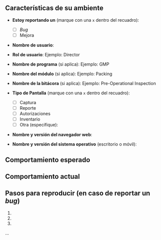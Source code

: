  <!---
 _                             _                  _                            _ _     _      
 | |    ___  __ _    __ _ _ __ | |_ ___  ___    __| | ___    ___  ___  ___ _ __(_) |__ (_)_ __ 
 | |   / _ \/ _` |  / _` | '_ \| __/ _ \/ __|  / _` |/ _ \  / _ \/ __|/ __| '__| | '_ \| | '__|
 | |__|  __/ (_| | | (_| | | | | ||  __/\__ \ | (_| |  __/ |  __/\__ \ (__| |  | | |_) | | |   
 |_____\___|\__,_|  \__,_|_| |_|\__\___||___/  \__,_|\___|  \___||___/\___|_|  |_|_.__/|_|_|   
                                                                                             
-->

<!--- Provea un título descriptivo que resuma cuál es el problema que está reportando en 1 sola oración -->
<!--- Después provea tanta información como sea posible, de lo contrario no podemos garantizar que podremos identificar el problema y corregirlo -->

## Características de su ambiente
<!--- Incluya tantos detalles del ambiente donde está trabajando y haya experimentado el problema que está reportando como sea posible -->
* **Estoy reportando un** (marque con una `x` dentro del recuadro):

  - [ ] _Bug_
  - [ ] Mejora
  
* **Nombre de usuario**:
* **Rol de usuario**: Ejemplo: Director
* **Nombre de programa** (si aplica): Ejemplo: GMP
* **Nombre del módulo** (si aplica): Ejemplo: Packing
* **Nombre de la bitácora** (si aplica): Ejemplo: Pre-Operational Inspection
* **Tipo de Pantalla** (marque con una `x` dentro del recuadro):

  - [ ] Captura
  - [ ] Reporte
  - [ ] Autorizaciones
  - [ ] Inventario
  - [ ] Otra (especifique): 
  
* **Nombre y versión del navegador web**:
* **Nombre y versión del sistema operativo** (escritorio o móvil):

## Comportamiento esperado
<!--- Si está reportando un _bug_, describa brevemente la acción que estaba realizando y el resultado que esperaba obtener -->

<!--- Si está reportando una mejora, describa brevemente el funcionamiento actual del sistema que desea que sea diferente -->

## Comportamiento actual
<!--- Si está reportando un _bug_, describa brevemente qué es lo que está ocurriendo en lugar del resultado esperado -->

<!--- Si está reportando una mejora, describa brevemente el comportamiento diferente que desearía que existiera -->

## Pasos para reproducir (en caso de reportar un _bug_)
<!--- De ser posible, provea capturas de pantalla que (idealmente), muestren qué hacer en cada paso -->
1.
2.
3.
...

